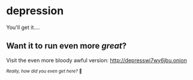 # depression

You'll get it....

## Want it to run even more *great*?

Visit the even more bloody awful version:
http://depresswi7wy6jbu.onion

<sup><i>Really, how did you even get here? </i>:thinking:</sup>
